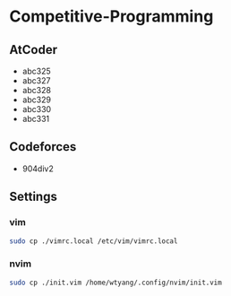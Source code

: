 # Competitive-Programming

## AtCoder

* abc325
* abc327
* abc328
* abc329
* abc330
* abc331

## Codeforces

* 904div2

## Settings

### vim

```bash
sudo cp ./vimrc.local /etc/vim/vimrc.local
```

### nvim

```bash
sudo cp ./init.vim /home/wtyang/.config/nvim/init.vim
```
